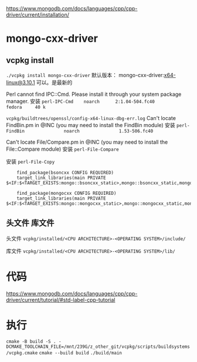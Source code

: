 

https://www.mongodb.com/docs/languages/cpp/cpp-driver/current/installation/




# mongo-cxx-driver

## vcpkg install

`./vcpkg install mongo-cxx-driver`
默认版本： mongo-cxx-driver:x64-linux@3.10.1   可以。是最新的


Perl cannot find IPC::Cmd.  Please install it through your system package manager.
安装 `perl-IPC-Cmd    noarch      2:1.04-504.fc40        fedora     40 k`

`vcpkg/buildtrees/openssl/config-x64-linux-dbg-err.log`
Can't locate FindBin.pm in @INC (you may need to install the FindBin module)
安装 `perl-FindBin               noarch               1.53-506.fc40`

Can't locate File/Compare.pm in @INC (you may need to install the File::Compare module) 
安装 `perl-File-Compare` 

安装 `perl-File-Copy`


```text
    find_package(bsoncxx CONFIG REQUIRED)
    target_link_libraries(main PRIVATE $<IF:$<TARGET_EXISTS:mongo::bsoncxx_static>,mongo::bsoncxx_static,mongo::bsoncxx_shared>)

    find_package(mongocxx CONFIG REQUIRED)
    target_link_libraries(main PRIVATE $<IF:$<TARGET_EXISTS:mongo::mongocxx_static>,mongo::mongocxx_static,mongo::mongocxx_shared>)
```

## 头文件 库文件

头文件
`vcpkg/installed/<CPU ARCHITECTURE>-<OPERATING SYSTEM>/include/`

库文件
`vcpkg/installed/<CPU ARCHITECTURE>-<OPERATING SYSTEM>/lib/`



# 代码

https://www.mongodb.com/docs/languages/cpp/cpp-driver/current/tutorial/#std-label-cpp-tutorial



# 执行



`cmake -B build -S . -DCMAKE_TOOLCHAIN_FILE=/mnt/239G/z_other_git/vcpkg/scripts/buildsystems/vcpkg.cmake`
`cmake --build build`
`./build/main`



